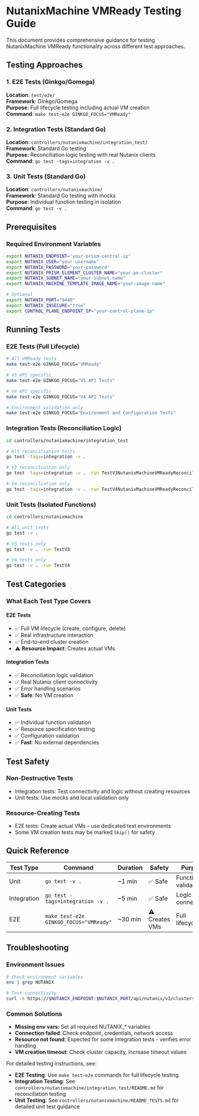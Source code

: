 # NutanixMachine VMReady Testing Guide

This document provides comprehensive guidance for testing NutanixMachine VMReady functionality across different test approaches.

## Testing Approaches

### 1. E2E Tests (Ginkgo/Gomega)
**Location**: `test/e2e/`  
**Framework**: Ginkgo/Gomega  
**Purpose**: Full lifecycle testing including actual VM creation  
**Command**: `make test-e2e GINKGO_FOCUS="VMReady"`

### 2. Integration Tests (Standard Go)
**Location**: `controllers/nutanixmachine/integration_test/`  
**Framework**: Standard Go testing  
**Purpose**: Reconciliation logic testing with real Nutanix clients  
**Command**: `go test -tags=integration -v .`

### 3. Unit Tests (Standard Go)
**Location**: `controllers/nutanixmachine/`  
**Framework**: Standard Go testing with mocks  
**Purpose**: Individual function testing in isolation  
**Command**: `go test -v .`

## Prerequisites

### Required Environment Variables
```bash
export NUTANIX_ENDPOINT="your-prism-central-ip"
export NUTANIX_USER="your-username"
export NUTANIX_PASSWORD="your-password"
export NUTANIX_PRISM_ELEMENT_CLUSTER_NAME="your-pe-cluster"
export NUTANIX_SUBNET_NAME="your-subnet-name"
export NUTANIX_MACHINE_TEMPLATE_IMAGE_NAME="your-image-name"

# Optional
export NUTANIX_PORT="9440"
export NUTANIX_INSECURE="true"
export CONTROL_PLANE_ENDPOINT_IP="your-control-plane-ip"
```

## Running Tests

### E2E Tests (Full Lifecycle)
```bash
# All VMReady tests
make test-e2e GINKGO_FOCUS="VMReady"

# V3 API specific
make test-e2e GINKGO_FOCUS="V3 API Tests"

# V4 API specific  
make test-e2e GINKGO_FOCUS="V4 API Tests"

# Environment validation only
make test-e2e GINKGO_FOCUS="Environment and Configuration Tests"
```

### Integration Tests (Reconciliation Logic)
```bash
cd controllers/nutanixmachine/integration_test

# All reconciliation tests
go test -tags=integration -v .

# V3 reconciliation only
go test -tags=integration -v . -run TestV3NutanixMachineVMReadyReconciliation

# V4 reconciliation only
go test -tags=integration -v . -run TestV4NutanixMachineVMReadyReconciliation
```

### Unit Tests (Isolated Functions)
```bash
cd controllers/nutanixmachine

# All unit tests
go test -v .

# V3 tests only
go test -v . -run TestV3

# V4 tests only
go test -v . -run TestV4
```

## Test Categories

### What Each Test Type Covers

#### E2E Tests
- ✅ Full VM lifecycle (create, configure, delete)
- ✅ Real infrastructure interaction
- ✅ End-to-end cluster creation
- ⚠️ **Resource Impact**: Creates actual VMs

#### Integration Tests  
- ✅ Reconciliation logic validation
- ✅ Real Nutanix client connectivity
- ✅ Error handling scenarios
- ✅ **Safe**: No VM creation

#### Unit Tests
- ✅ Individual function validation
- ✅ Resource specification testing  
- ✅ Configuration validation
- ✅ **Fast**: No external dependencies

## Test Safety

### Non-Destructive Tests
- Integration tests: Test connectivity and logic without creating resources
- Unit tests: Use mocks and local validation only

### Resource-Creating Tests
- E2E tests: Create actual VMs - use dedicated test environments
- Some VM creation tests may be marked `Skip()` for safety

## Quick Reference

| Test Type | Command | Duration | Safety | Purpose |
|-----------|---------|----------|--------|---------|
| Unit | `go test -v .` | ~1 min | ✅ Safe | Function validation |
| Integration | `go test -tags=integration -v .` | ~5 min | ✅ Safe | Logic + connectivity |
| E2E | `make test-e2e GINKGO_FOCUS="VMReady"` | ~30 min | ⚠️ Creates VMs | Full lifecycle |

## Troubleshooting

### Environment Issues
```bash
# Check environment variables
env | grep NUTANIX

# Test connectivity
curl -k https://$NUTANIX_ENDPOINT:$NUTANIX_PORT/api/nutanix/v3/clusters
```

### Common Solutions
- **Missing env vars**: Set all required NUTANIX_* variables
- **Connection failed**: Check endpoint, credentials, network access
- **Resource not found**: Expected for some integration tests - verifies error handling
- **VM creation timeout**: Check cluster capacity, increase timeout values

For detailed testing instructions, see:
- **E2E Testing**: Use `make test-e2e` commands for full lifecycle testing
- **Integration Testing**: See `controllers/nutanixmachine/integration_test/README.md` for reconciliation testing
- **Unit Testing**: See `controllers/nutanixmachine/README_TESTS.md` for detailed unit test guidance
